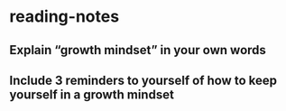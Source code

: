 # reading-notes

## Explain “growth mindset” in your own words
## Include 3 reminders to yourself of how to keep yourself in a growth mindset
